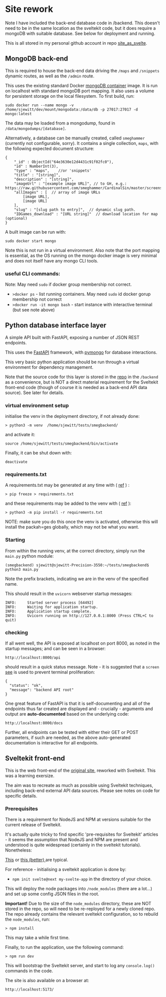 # Site rework

Note I have included the back-end database code in /backend. This doesn't need to be in the same location as the sveltekit code, but it does require a mongoDB with suitable database. See below for deployment and running.


This is all stored in my personal github account in repo [site_as_svelte](https://github.com/smeghammer/site_as_svelte).

## MongoDB back-end
This is required to house the back-end data driving the `/maps` and `/snippets` dynamic routes, as well as the `/admin` route.

This uses the existing standard Docker [mongoDB container](https://hub.docker.com/_/mongo) image.
It is run on localhost with standard mongoDB port mapping. It also uses a volume for persistent storage on the local filesystem. To first build, run:

`sudo docker run --name mongo -v /home/sjewitt/dev/mount/mongodata:/data/db -p 27017:27017 -d mongo:latest`

The data may be loaded from a mongodump, found in `/data/mongodumps/[database]`.

Alternatively, a database can be manually created, called `smeghammer` (currently not configurable, sorry). It contains a single collection, `maps`, with the following expected document structure:

```
{
    "_id" : ObjectId("64e3630e12d4431c91f02fc0"),
    "id" : NumberInt(3),
    "type" : "maps",    //or 'snippets'
    "title" : "[string]",
    "description" : "[string]",
    "imageUrl" : "[example image URL]", // to GH, e.g.: https://raw.githubusercontent.com/smeghammer/CardinalSin/master/screenshots/2.png
    "allImages" : [  // array of image URLs
        [image URL],
        [image URL]
    ],
    "slug" : "[slug path to entry]",  // dynamic slug path. 
    "IDGames_download" : "[URL string]"  // download location for map (optional)
}

```

A built image can be run with:

`sudo docker start mongo`

Note this is not run in a virtual environment. Also note that the port mapping is essential, as the OS running on the mongo docker image is very minimal and does not itself have any mongo CLI tools.

### useful CLI commands:

Note: May need `sudo` if docker group membership not correct.

 - `>docker ps` - list running containers. May need `sudo` id docker gorup membership not correct
 - `>docker run -it mongo bash` - start instance with interactive terminal (but see note above)


## Python database interface layer
A simple API built with FastAPI, exposing a number of JSON REST endpoints.

This uses the [FastAPI](https://fastapi.tiangolo.com/) framework, with [pymongo](https://pymongo.readthedocs.io/en/stable/) for database interactions.

This very basic python application should be run through a virtual environment for dependency management.

Note that the source code for this layer is stored in the [repo](https://github.com/smeghammer/site_as_svelte) in the `/backend` as a convenience, but is NOT a direct material requirement for the Sveltekit front-end code (though of course it is needed as a back-end API data source). See later for details.


### virtual environment setup

initialise the venv in the deployment directory, if not already done:

`> python3 -m venv  /home/sjewitt/tests/smegbackend/`

and activate it:

`source /home/sjewitt/tests/smegbackend/bin/activate`

Finally, it can be shut down with:

`deactivate`

### requirements.txt

A requirements.txt may be generated at any time with ( [ref](https://learnpython.com/blog/python-requirements-file/) ) :

`> pip freeze > requirements.txt`

and these requirements may be added to the venv with ( [ref](https://packaging.python.org/en/latest/guides/installing-using-pip-and-virtual-environments/#using-requirements-files) ):

`> python3 -m pip install -r requirements.txt`

NOTE: make sure you do this once the venv is activated, otherwise this will install the packah=ges globally, which may not be what you want.


### Starting

From within the running venv, at the correct directory, simply run the `main.py` python module:

`(smegbackend) sjewitt@sjewitt-Precision-3550:~/tests/smegbackend$ python3 main.py`

Note the prefix brackets, indicating we are in the venv of the specified name.

This should result in the `uvicorn` webserver startup messages:

```
INFO:     Started server process [64492]
INFO:     Waiting for application startup.
INFO:     Application startup complete.
INFO:     Uvicorn running on http://127.0.0.1:8000 (Press CTRL+C to quit)
```


### checking

If all went well, the API is exposed at localhost on port 8000, as noted in the startup messages; and can be seen in a browser:

`http://localhost:8000/api`

should result in a quick status message. Note - it is suggested that a `screen` [see](https://www.fullstackpython.com/screen.html) is used to prevent terminal proliferation:

```
{
  "status": "ok",
  "message": "backend API root"
}
```

One great feature of FastAPI is that it is self-documenting and all of the endpoints thus far created are displayed and - crucially - arguments and output are **auto-documented** based on the underlying code:

`http://localhost:8000/docs`

Further, all endpoints can be tested with either their GET or POST parameters, if such are needed, as the above auto-generated documentation is interactive for all endpoints.


## Sveltekit front-end

This is the web front-end of the [original site](https://www.smeghammer.com), reworked with Sveltekit. This was a learning exersize.

The aim was to recreate as much as possible using Sveltekit techniques, including back-end external API data sources. Please see notes on code for specific details.

### Prerequisites
There is a requirement for NodeJS and NPM at versions suitable for the current release of Sveltekit. 

It's actually quite tricky to find specific 'pre-requisites for Sveltekit' articles - it seems the assumption that NodeJS and NPM are present and understood is quite widespread (certainly in the sveltekit tutorials). Nonetheless:

[This](https://developer.mozilla.org/en-US/docs/Learn/Tools_and_testing/Client-side_JavaScript_frameworks/Svelte_getting_started#requirements) or [this (better) ](https://hackernoon.com/getting-started-building-a-svelte-app-with-sveltekit) are typical. 

For reference - initialising a sveltekit application is done by:

 - `npm init svelte@next my-svelte-app` in the directory of your choice.

This will deploy the node packages into `/node_modules` (there are a lot...) and set up some config JSON files in the root.


**Important!** Due to the size of the `node_modules` directory, these are NOT stored in the repo, so will need to be re-reployed for a newly cloned repo. The repo already contains the relevant sveltekit configuration, so to rebuild the `node_modules`, run:

`> npm install`

This may take a while first time.

Finally, to run the application, use the following command:

`> npm run dev`

This will bootstrap the Sveltekit server, and start to log any `console.log()` commands in the code.

The site is also available on a browser at:

`http://localhost:5173/`







